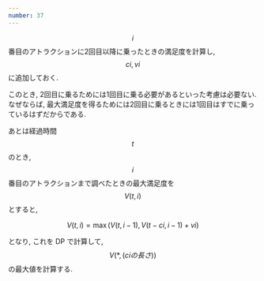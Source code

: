 ```yaml
---
number: 37
---
```

$$ i $$ 番目のアトラクションに2回目以降に乗ったときの満足度を計算し, $$ ci, vi $$ に追加しておく.

このとき, 2回目に乗るためには1回目に乗る必要があるといった考慮は必要ない. なぜならば, 最大満足度を得るためには2回目に乗るときには1回目はすでに乗っているはずだからである.

あとは経過時間 $$ t $$ のとき, $$ i $$ 番目のアトラクションまで調べたときの最大満足度を $$ V(t,i) $$ とすると,

$$
V(t,i) = \max(V(t, i - 1), V(t - ci, i - 1) + vi)
$$

となり, これを DP で計算して, $$ V(\ast, (ciの長さ)) $$ の最大値を計算する.
